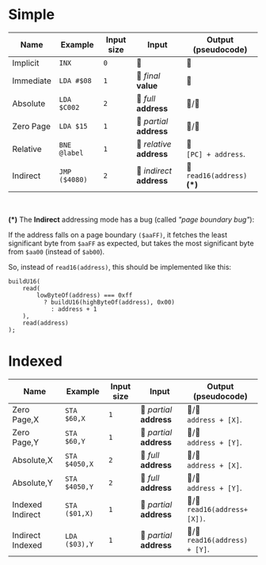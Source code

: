 # Simple

| Name      | Example       | Input size | Input                     | Output (pseudocode)               |
| --------- | ------------- | ---------- | ------------------------- | --------------------------------- |
| Implicit  | `INX`         | `0`        | 🚫                        | 🚫                                |
| Immediate | `LDA #$08`    | `1`        | 🔢 _final_ **value**      | 🔢                                |
| Absolute  | `LDA $C002`   | `2`        | 🐏 _full_ **address**     | 🔢/🐏                             |
| Zero Page | `LDA $15`     | `1`        | 🐏 _partial_ **address**  | 🔢/🐏                             |
| Relative  | `BNE @label`  | `1`        | 🐏 _relative_ **address** | 🐏<br/>`[PC] + address`.          |
| Indirect  | `JMP ($4080)` | `2`        | 🐏 _indirect_ **address** | 🐏<br/>`read16(address)` **(\*)** |

<br/>

**(\*)** The **Indirect** addressing mode has a bug (called _"page boundary bug"_):

If the address falls on a page boundary `($aaFF)`, it fetches the least significant byte from
`$aaFF` as expected, but takes the most significant byte from `$aa00` (instead of `$ab00`).

So, instead of `read16(address)`, this should be implemented like this:

```
buildU16(
	read(
		lowByteOf(address) === 0xff
		  ? buildU16(highByteOf(address), 0x00)
			: address + 1
	),
	read(address)
);
```

# Indexed

| Name             | Example       | Input size | Input                    | Output (pseudocode)                |
| ---------------- | ------------- | ---------- | ------------------------ | ---------------------------------- |
| Zero Page,X      | `STA $60,X`   | `1`        | 🐏 _partial_ **address** | 🔢/🐏<br/>`address + [X]`.         |
| Zero Page,Y      | `STA $60,Y`   | `1`        | 🐏 _partial_ **address** | 🔢/🐏<br/>`address + [Y]`.         |
| Absolute,X       | `STA $4050,X` | `2`        | 🐏 _full_ **address**    | 🔢/🐏<br/>`address + [X]`.         |
| Absolute,Y       | `STA $4050,Y` | `2`        | 🐏 _full_ **address**    | 🔢/🐏<br/>`address + [Y]`.         |
| Indexed Indirect | `STA ($01,X)` | `1`        | 🐏 _partial_ **address** | 🔢/🐏<br/>`read16(address+[X])`.   |
| Indirect Indexed | `LDA ($03),Y` | `1`        | 🐏 _partial_ **address** | 🔢/🐏<br/>`read16(address) + [Y]`. |
